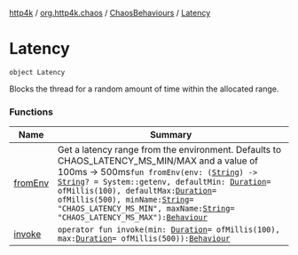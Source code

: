 [http4k](../../../index.md) / [org.http4k.chaos](../../index.md) / [ChaosBehaviours](../index.md) / [Latency](./index.md)

# Latency

`object Latency`

Blocks the thread for a random amount of time within the allocated range.

### Functions

| Name | Summary |
|---|---|
| [fromEnv](from-env.md) | Get a latency range from the environment. Defaults to CHAOS_LATENCY_MS_MIN/MAX and a value of 100ms -&gt; 500ms`fun fromEnv(env: (`[`String`](https://kotlinlang.org/api/latest/jvm/stdlib/kotlin/-string/index.html)`) -> `[`String`](https://kotlinlang.org/api/latest/jvm/stdlib/kotlin/-string/index.html)`? = System::getenv, defaultMin: `[`Duration`](https://docs.oracle.com/javase/9/docs/api/java/time/Duration.html)` = ofMillis(100), defaultMax: `[`Duration`](https://docs.oracle.com/javase/9/docs/api/java/time/Duration.html)` = ofMillis(500), minName: `[`String`](https://kotlinlang.org/api/latest/jvm/stdlib/kotlin/-string/index.html)` = "CHAOS_LATENCY_MS_MIN", maxName: `[`String`](https://kotlinlang.org/api/latest/jvm/stdlib/kotlin/-string/index.html)` = "CHAOS_LATENCY_MS_MAX"): `[`Behaviour`](../../-behaviour.md) |
| [invoke](invoke.md) | `operator fun invoke(min: `[`Duration`](https://docs.oracle.com/javase/9/docs/api/java/time/Duration.html)` = ofMillis(100), max: `[`Duration`](https://docs.oracle.com/javase/9/docs/api/java/time/Duration.html)` = ofMillis(500)): `[`Behaviour`](../../-behaviour.md) |

